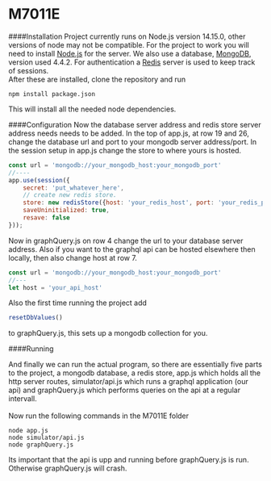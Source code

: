 # M7011E

####Installation
Project currently runs on Node.js version 14.15.0, other versions 
of node may not be compatible. For the project to work you will need to 
install [Node.js](https://nodejs.org/en/) for the server.
We also use a database, [MongoDB](https://www.mongodb.com/), version used 4.4.2.
For authentication a [Redis](https://redis.io/) server is used to keep track of sessions.
<br/>
After these are installed, clone the repository and run
<br/>
```
npm install package.json
```
This will install all the needed node dependencies.

####Configuration
Now the database server address and redis store server address needs
needs to be added. In the top of app.js, at row 19 and 26, change the database url and 
port to your mongodb server address/port. In the session setup in app.js
change the store to where yours is hosted.
```javascript
const url = 'mongodb://your_mongodb_host:your_mongodb_port'
//----
app.use(session({
    secret: 'put_whatever_here',
    // create new redis store.
    store: new redisStore({host: 'your_redis_host', port: 'your_redis_port', client: redisClient, ttl: 260}),
    saveUninitialized: true,
    resave: false
}));
```
Now in graphQuery.js on row 4 change the url to your database server
 address. Also if you want to the graphql api can be hosted elsewhere then 
 locally, then also change host at row 7.
 
 ```javascript
const url = 'mongodb://your_mongodb_host:your_mongodb_port'
//---
let host = 'your_api_host'
 ```

Also the first time running the project add
```javascript
resetDbValues()
```
to graphQuery.js, this sets up a mongodb collection for you.

####Running

And finally we can run the actual program, so there are essentially 
five parts to the project, a mongodb database, a redis store, app.js
which holds all the http server routes, simulator/api.js which runs a 
graphql application (our api) and graphQuery.js which performs queries
on the api at a regular intervall.
<br><br>
Now run the following commands in the M7011E folder
```
node app.js
node simulator/api.js
node graphQuery.js
```
Its important that the api is upp and running before graphQuery.js is 
run. Otherwise graphQuery.js will crash.